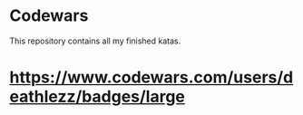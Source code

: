# Codewars
This repository contains all my finished katas.
# https://www.codewars.com/users/deathlezz/badges/large

